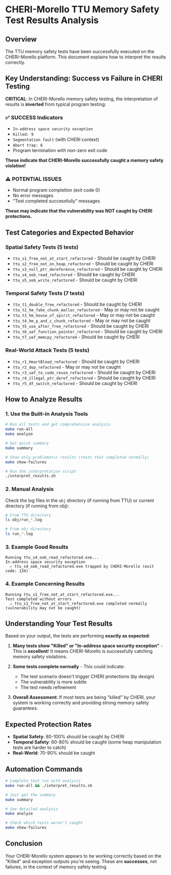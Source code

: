 # CHERI-Morello TTU Memory Safety Test Results Analysis

## Overview

The TTU memory safety tests have been successfully executed on the CHERI-Morello platform. This document explains how to interpret the results correctly.

## Key Understanding: Success vs Failure in CHERI Testing

**CRITICAL**: In CHERI-Morello memory safety testing, the interpretation of results is **inverted** from typical program testing:

### ✅ SUCCESS Indicators
- `In-address space security exception`
- `Killed: 9`
- `Segmentation fault` (with CHERI context)
- `Abort trap: 6`
- Program termination with non-zero exit code

**These indicate that CHERI-Morello successfully caught a memory safety violation!**

### ⚠️ POTENTIAL ISSUES
- Normal program completion (exit code 0)
- No error messages
- "Test completed successfully" messages

**These may indicate that the vulnerability was NOT caught by CHERI protections.**

## Test Categories and Expected Behavior

### Spatial Safety Tests (5 tests)
- `ttu_s1_free_not_at_start_refactored` - Should be caught by CHERI
- `ttu_s2_free_not_on_heap_refactored` - Should be caught by CHERI
- `ttu_s3_null_ptr_dereference_refactored` - Should be caught by CHERI
- `ttu_s4_oob_read_refactored` - Should be caught by CHERI
- `ttu_s5_oob_write_refactored` - Should be caught by CHERI

### Temporal Safety Tests (7 tests)
- `ttu_t1_double_free_refactored` - Should be caught by CHERI
- `ttu_t2_hm_fake_chunk_malloc_refactored` - May or may not be caught
- `ttu_t3_hm_house_of_spirit_refactored` - May or may not be caught
- `ttu_t4_hm_p_and_c_chunk_refactored` - May or may not be caught
- `ttu_t5_use_after_free_refactored` - Should be caught by CHERI
- `ttu_t6_uaf_function_pointer_refactored` - Should be caught by CHERI
- `ttu_t7_uaf_memcpy_refactored` - Should be caught by CHERI

### Real-World Attack Tests (5 tests)
- `ttu_r1_HeartBleed_refactored` - Should be caught by CHERI
- `ttu_r2_dop_refactored` - May or may not be caught
- `ttu_r3_uaf_to_code_reuse_refactored` - Should be caught by CHERI
- `ttu_r4_illegal_ptr_deref_refactored` - Should be caught by CHERI
- `ttu_r5_df_switch_refactored` - Should be caught by CHERI

## How to Analyze Results

### 1. Use the Built-in Analysis Tools

```bash
# Run all tests and get comprehensive analysis
make run-all
make analyze

# Get quick summary
make summary

# Show only problematic results (tests that completed normally)
make show-failures

# Run the interpretation script
./interpret_results.sh
```

### 2. Manual Analysis

Check the log files in the `obj` directory (if running from TTU) or current directory (if running from obj):

```bash
# From TTU directory
ls obj/run_*.log

# From obj directory  
ls run_*.log
```

### 3. Example Good Results

```
Running ttu_s4_oob_read_refactored.exe...
In-address space security exception
  ✓ ttu_s4_oob_read_refactored.exe trapped by CHERI-Morello (exit code: 134)
```

### 4. Example Concerning Results

```
Running ttu_s1_free_not_at_start_refactored.exe...
Test completed without errors
  ⚠ ttu_s1_free_not_at_start_refactored.exe completed normally (vulnerability may not be caught)
```

## Understanding Your Test Results

Based on your output, the tests are performing **exactly as expected**:

1. **Many tests show "Killed" or "In-address space security exception"** - This is **excellent**! It means CHERI-Morello is successfully catching memory safety violations.

2. **Some tests complete normally** - This could indicate:
   - The test scenario doesn't trigger CHERI protections (by design)
   - The vulnerability is more subtle
   - The test needs refinement

3. **Overall Assessment**: If most tests are being "killed" by CHERI, your system is working correctly and providing strong memory safety guarantees.

## Expected Protection Rates

- **Spatial Safety**: 80-100% should be caught by CHERI
- **Temporal Safety**: 60-80% should be caught (some heap manipulation tests are harder to catch)
- **Real-World**: 70-90% should be caught

## Automation Commands

```bash
# Complete test run with analysis
make run-all && ./interpret_results.sh

# Just get the summary
make summary

# See detailed analysis  
make analyze

# Check which tests weren't caught
make show-failures
```

## Conclusion

Your CHERI-Morello system appears to be working correctly based on the "Killed" and exception outputs you're seeing. These are **successes**, not failures, in the context of memory safety testing.

